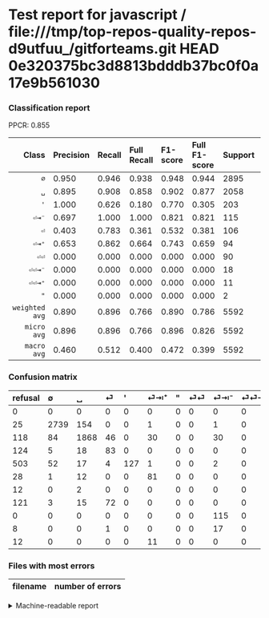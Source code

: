 # Test report for javascript / file:///tmp/top-repos-quality-repos-d9utfuu_/gitforteams.git HEAD 0e320375bc3d8813bdddb37bc0f0a17e9b561030

### Classification report

PPCR: 0.855

| Class | Precision | Recall | Full Recall | F1-score | Full F1-score | Support | Full Support | PPCR |
|------:|:----------|:-------|:------------|:---------|:---------|:--------|:-------------|:-----|
| `∅` | 0.950| 0.946| 0.938| 0.948| 0.944| 2895| 2920| 0.991 |
| `␣` | 0.895| 0.908| 0.858| 0.902| 0.877| 2058| 2176| 0.946 |
| `'` | 1.000| 0.626| 0.180| 0.770| 0.305| 203| 706| 0.288 |
| `⏎⇥⁻` | 0.697| 1.000| 1.000| 0.821| 0.821| 115| 115| 1.000 |
| `⏎` | 0.403| 0.783| 0.361| 0.532| 0.381| 106| 230| 0.461 |
| `⏎⇥⁺` | 0.653| 0.862| 0.664| 0.743| 0.659| 94| 122| 0.770 |
| `⏎⏎` | 0.000| 0.000| 0.000| 0.000| 0.000| 90| 211| 0.427 |
| `⏎⏎⇥⁻` | 0.000| 0.000| 0.000| 0.000| 0.000| 18| 26| 0.692 |
| `⏎⏎⇥⁺` | 0.000| 0.000| 0.000| 0.000| 0.000| 11| 23| 0.478 |
| `"` | 0.000| 0.000| 0.000| 0.000| 0.000| 2| 14| 0.143 |
| `weighted avg` | 0.890| 0.896| 0.766| 0.890| 0.786| 5592| 6543| 0.855 |
| `micro avg` | 0.896| 0.896| 0.766| 0.896| 0.826| 5592| 6543| 0.855 |
| `macro avg` | 0.460| 0.512| 0.400| 0.472| 0.399| 5592| 6543| 0.855 |

### Confusion matrix

|refusal|  ∅| ␣| ⏎| '| ⏎⇥⁺| "| ⏎⏎| ⏎⇥⁻| ⏎⏎⇥⁻| ⏎⏎⇥⁺| 
|:---|:---|:---|:---|:---|:---|:---|:---|:---|:---|:---|
|0 |0 |0 |0 |0 |0 |0 |0 |0 |0 |0 |
|25 |2739 |154 |0 |0 |1 |0 |0 |1 |0 |0 |
|118 |84 |1868 |46 |0 |30 |0 |0 |30 |0 |0 |
|124 |5 |18 |83 |0 |0 |0 |0 |0 |0 |0 |
|503 |52 |17 |4 |127 |1 |0 |0 |2 |0 |0 |
|28 |1 |12 |0 |0 |81 |0 |0 |0 |0 |0 |
|12 |0 |2 |0 |0 |0 |0 |0 |0 |0 |0 |
|121 |3 |15 |72 |0 |0 |0 |0 |0 |0 |0 |
|0 |0 |0 |0 |0 |0 |0 |0 |115 |0 |0 |
|8 |0 |0 |1 |0 |0 |0 |0 |17 |0 |0 |
|12 |0 |0 |0 |0 |11 |0 |0 |0 |0 |0 |

### Files with most errors

| filename | number of errors|
|:----:|:-----|

<details>
    <summary>Machine-readable report</summary>
```json
{
  "cl_report": {"\"": {"f1-score": 0.0, "precision": 0.0, "recall": 0.0, "support": 2}, "\u0027": {"f1-score": 0.7696969696969697, "precision": 1.0, "recall": 0.625615763546798, "support": 203}, "macro avg": {"f1-score": 0.47157553549396203, "precision": 0.459832450024712, "recall": 0.5124128105425155, "support": 5592}, "micro avg": {"f1-score": 0.8964592274678113, "precision": 0.8964592274678111, "recall": 0.8964592274678111, "support": 5592}, "weighted avg": {"f1-score": 0.88994193984275, "precision": 0.8904929545781607, "recall": 0.8964592274678111, "support": 5592}, "\u2205": {"f1-score": 0.9479148641633501, "precision": 0.9497226074895978, "recall": 0.9461139896373058, "support": 2895}, "\u23ce": {"f1-score": 0.532051282051282, "precision": 0.4029126213592233, "recall": 0.7830188679245284, "support": 106}, "\u23ce\u21e5\u207a": {"f1-score": 0.7431192660550459, "precision": 0.6532258064516129, "recall": 0.8617021276595744, "support": 94}, "\u23ce\u21e5\u207b": {"f1-score": 0.8214285714285715, "precision": 0.696969696969697, "recall": 1.0, "support": 115}, "\u23ce\u23ce": {"f1-score": 0.0, "precision": 0.0, "recall": 0.0, "support": 90}, "\u23ce\u23ce\u21e5\u207a": {"f1-score": 0.0, "precision": 0.0, "recall": 0.0, "support": 11}, "\u23ce\u23ce\u21e5\u207b": {"f1-score": 0.0, "precision": 0.0, "recall": 0.0, "support": 18}, "\u2423": {"f1-score": 0.9015444015444015, "precision": 0.8954937679769894, "recall": 0.9076773566569485, "support": 2058}},
  "cl_report_full": {"\"": {"f1-score": 0.0, "precision": 0.0, "recall": 0.0, "support": 14}, "\u0027": {"f1-score": 0.30492196878751504, "precision": 1.0, "recall": 0.17988668555240794, "support": 706}, "macro avg": {"f1-score": 0.3986036674137656, "precision": 0.459832450024712, "recall": 0.4001160257982385, "support": 6543}, "micro avg": {"f1-score": 0.8262051915945611, "precision": 0.8964592274678111, "recall": 0.7661623108665749, "support": 6543}, "weighted avg": {"f1-score": 0.7857381490006801, "precision": 0.8681490783186286, "recall": 0.7661623108665749, "support": 6543}, "\u2205": {"f1-score": 0.9438318401102688, "precision": 0.9497226074895978, "recall": 0.938013698630137, "support": 2920}, "\u23ce": {"f1-score": 0.3807339449541285, "precision": 0.4029126213592233, "recall": 0.36086956521739133, "support": 230}, "\u23ce\u21e5\u207a": {"f1-score": 0.6585365853658537, "precision": 0.6532258064516129, "recall": 0.6639344262295082, "support": 122}, "\u23ce\u21e5\u207b": {"f1-score": 0.8214285714285715, "precision": 0.696969696969697, "recall": 1.0, "support": 115}, "\u23ce\u23ce": {"f1-score": 0.0, "precision": 0.0, "recall": 0.0, "support": 211}, "\u23ce\u23ce\u21e5\u207a": {"f1-score": 0.0, "precision": 0.0, "recall": 0.0, "support": 23}, "\u23ce\u23ce\u21e5\u207b": {"f1-score": 0.0, "precision": 0.0, "recall": 0.0, "support": 26}, "\u2423": {"f1-score": 0.8765837634913186, "precision": 0.8954937679769894, "recall": 0.8584558823529411, "support": 2176}},
  "ppcr": 0.8546538285190279
}
```
</details>
